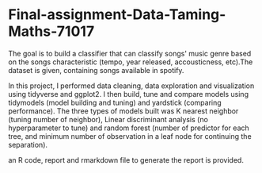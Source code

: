 # Final-assignment-Data-Taming-Maths-71017


The goal is to build a classifier that can classify songs' music genre based on the songs characteristic (tempo, year released, accousticness, etc).The dataset is given, containing songs available in spotify.

In this project, I performed data cleaning, data exploration and visualization using tidyverse and ggplot2. I then build, tune and compare models using tidymodels (model building and tuning) and yardstick (comparing performance). The three types of models built was K nearest neighbor (tuning number of neighbor), Linear discriminant analysis (no hyperparameter to tune) and random forest (number of predictor for each tree, and minimum number of observation in a leaf node for continuing the separation).

an R code, report and rmarkdown file to generate the report is provided.
